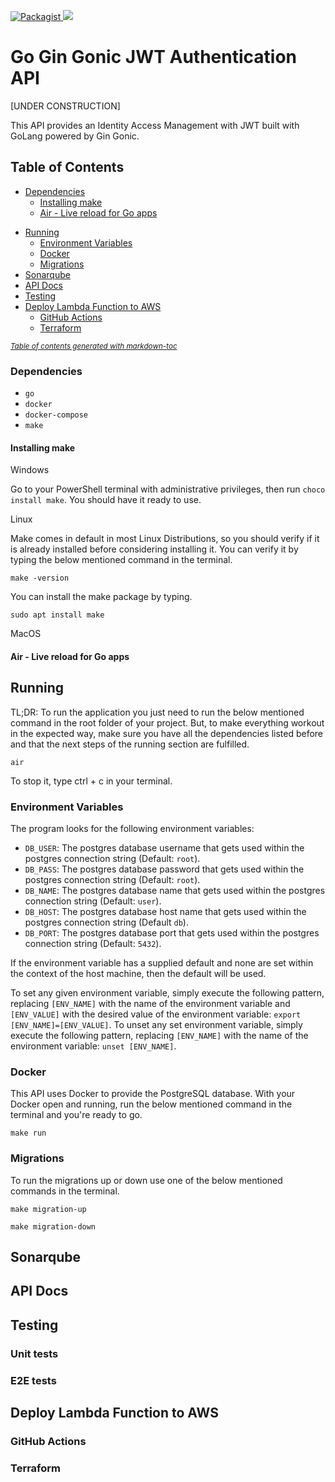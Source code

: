 [![Packagist](https://img.shields.io/packagist/l/doctrine/orm.svg)](https://github.com/andrekardec/go-gingonic-jwt-authentication/blob/main/LICENSE.md)<a href="https://www.linkedin.com/in/andrekardec/">
<img src="http://img.shields.io/badge/author-@andrekardec-blue.svg?style=flat-square">
</a>

# Go Gin Gonic JWT Authentication API

[UNDER CONSTRUCTION]

This API provides an Identity Access Management with JWT built with GoLang powered by Gin Gonic.

## Table of Contents

- [Dependencies](#dependencies)
  - [Installing make](#installing-make)
  - [Air - Live reload for Go apps](#air---live-reload-for-go-apps)

* [Running](#running)
  - [Environment Variables](#environment-variables)
  - [Docker](#docker)
  - [Migrations](#migrations)
* [Sonarqube](#sonarqube)
* [API Docs](#api-docs)
* [Testing](#testing)
* [Deploy Lambda Function to AWS](#deploy-lambda-function-to-aws)
  - [GitHub Actions](#github-actions)
  - [Terraform](#terraform)

<small><i><a href='http://ecotrust-canada.github.io/markdown-toc/'>Table of contents generated with markdown-toc</a></i></small>

### Dependencies

- `go`
- `docker`
- `docker-compose`
- `make`

#### Installing make

Windows

Go to your PowerShell terminal with administrative privileges, then run `choco install make`. You should have it ready to use.

Linux

Make comes in default in most Linux Distributions, so you should verify if it is already installed before considering installing it. You can verify it by typing the below mentioned command in the terminal.

```shell
make -version
```

You can install the make package by typing.

```shell
sudo apt install make
```

MacOS

#### Air - Live reload for Go apps

## Running

TL;DR: To run the application you just need to run the below mentioned command in the root folder of your project. But, to make everything workout in the expected way, make sure you have all the dependencies listed before and that the next steps of the running section are fulfilled.

```shell
air
```

To stop it, type ctrl + c in your terminal.

### Environment Variables

The program looks for the following environment variables:

- `DB_USER`: The postgres database username that gets used within the postgres connection
  string (Default: `root`).
- `DB_PASS`: The postgres database password that gets used within the postgres connection
  string (Default: `root`).
- `DB_NAME`: The postgres database name that gets used within the postgres connection string
  (Default: `user`).
- `DB_HOST`: The postgres database host name that gets used within the postgres connection
  string (Default `db`).
- `DB_PORT`: The postgres database port that gets used within the postgres connection string
  (Default: `5432`).

If the environment variable has a supplied default and none are set within the context of the host
machine, then the default will be used.

To set any given environment variable, simply execute the following
pattern, replacing `[ENV_NAME]` with the name of the environment variable and `[ENV_VALUE]` with the
desired value of the environment variable: `export [ENV_NAME]=[ENV_VALUE]`. To unset any set environment
variable, simply execute the following pattern, replacing `[ENV_NAME]` with the name of the environment
variable: `unset [ENV_NAME]`.

### Docker

This API uses Docker to provide the PostgreSQL database. With your Docker open and running, run the below mentioned command in the terminal and you're ready to go.

```shell
make run
```

### Migrations

To run the migrations up or down use one of the below mentioned commands in the terminal.

```shell
make migration-up
```

```shell
make migration-down
```

## Sonarqube

## API Docs

## Testing

### Unit tests

### E2E tests

## Deploy Lambda Function to AWS

### GitHub Actions

### Terraform
